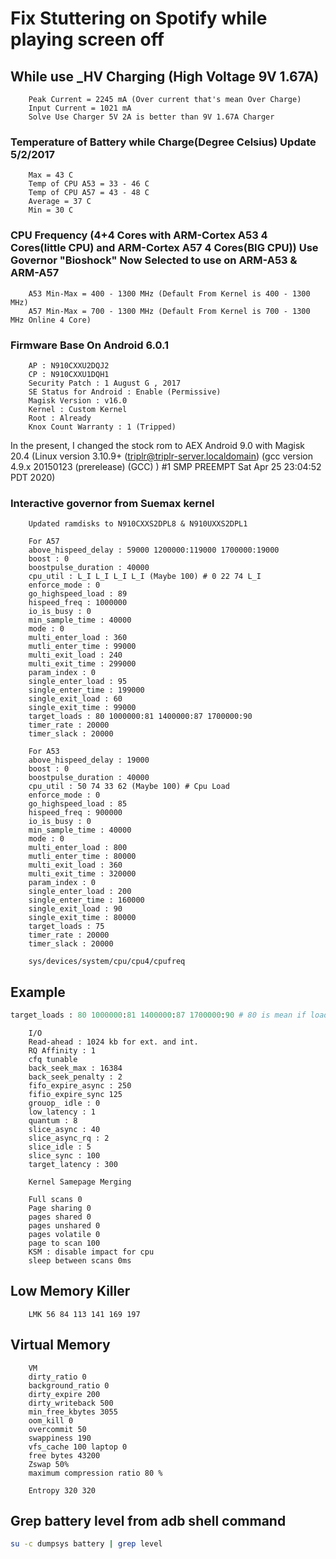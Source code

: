 ﻿# Fix Stuttering on Spotify while playing screen off 

## While use _**HV Charging** (High Voltage 9V 1.67A) 
```
	Peak Current = 2245 mA (Over current that's mean Over Charge) 
	Input Current = 1021 mA
	Solve Use Charger 5V 2A is better than 9V 1.67A Charger
```

### Temperature of Battery while Charge(Degree Celsius) Update 5/2/2017
```
	Max = 43 C 
	Temp of CPU A53 = 33 - 46 C 
	Temp of CPU A57 = 43 - 48 C
	Average = 37 C
	Min = 30 C
```

### CPU Frequency (4+4 Cores with **ARM-Cortex A53 4 Cores**(little CPU) and **ARM-Cortex A57 4 Cores**(BIG CPU)) Use Governor **"Bioshock"** Now Selected to use on ARM-A53 & ARM-A57  
		A53 Min-Max = 400 - 1300 MHz (Default From Kernel is 400 - 1300 MHz)
		A57 Min-Max = 700 - 1300 MHz (Default From Kernel is 700 - 1300 MHz Online 4 Core)

### Firmware Base On Android 6.0.1 
```
	AP : N910CXXU2DQJ2
	CP : N910CXXU1DQH1
	Security Patch : 1 August G , 2017
	SE Status for Android : Enable (Permissive)
	Magisk Version : v16.0
	Kernel : Custom Kernel 
	Root : Already
	Knox Count Warranty : 1 (Tripped)
```

In the present, I changed the stock rom to AEX Android 9.0 with Magisk 20.4 (Linux version 3.10.9+ (triplr@triplr-server.localdomain) (gcc version 4.9.x 20150123 (prerelease) (GCC) ) #1 SMP PREEMPT Sat Apr 25 23:04:52 PDT 2020)


### Interactive governor from Suemax kernel 

```
	Updated ramdisks to N910CXXS2DPL8 & N910UXXS2DPL1

	For A57
	above_hispeed_delay : 59000 1200000:119000 1700000:19000
	boost : 0
	boostpulse_duration : 40000
	cpu_util : L_I L_I L_I L_I (Maybe 100) # 0 22 74 L_I
	enforce_mode : 0
	go_highspeed_load : 89
	hispeed_freq : 1000000
	io_is_busy : 0 
	min_sample_time : 40000
	mode : 0
	multi_enter_load : 360
	mutli_enter_time : 99000
	multi_exit_load : 240
	multi_exit_time : 299000
	param_index : 0 
	single_enter_load : 95
	single_enter_time : 199000
	single_exit_load : 60
	single_exit_time : 99000
	target_loads : 80 1000000:81 1400000:87 1700000:90  
	timer_rate : 20000
	timer_slack : 20000

	For A53
	above_hispeed_delay : 19000
	boost : 0
	boostpulse_duration : 40000
	cpu_util : 50 74 33 62 (Maybe 100) # Cpu Load
	enforce_mode : 0
	go_highspeed_load : 85
	hispeed_freq : 900000
	io_is_busy : 0 
	min_sample_time : 40000
	mode : 0
	multi_enter_load : 800
	mutli_enter_time : 80000
	multi_exit_load : 360
	multi_exit_time : 320000
	param_index : 0 
	single_enter_load : 200
	single_enter_time : 160000
	single_exit_load : 90
	single_exit_time : 80000
	target_loads : 75
	timer_rate : 20000
	timer_slack : 20000

	sys/devices/system/cpu/cpu4/cpufreq
```

## Example
```python
target_loads : 80 1000000:81 1400000:87 1700000:90 # 80 is mean if load below 80 % will run with 1 GHz if Load reach 81% Cpu will run Between 1.4 GHz - 1.7 GHz if more than 90% will rise to ~1.7 GHz

```



```
	I/O
	Read-ahead : 1024 kb for ext. and int.
	RQ Affinity : 1
	cfq tunable 
	back_seek_max : 16384
	back_seek_penalty : 2
	fifo_expire_async : 250
	fifio_expire_sync 125
	grouop_ idle : 0
	low_latency : 1
	quantum : 8
	slice_async : 40
	slice_async_rq : 2
	slice_idle : 5
	slice_sync : 100
	target_latency : 300
```

```
	Kernel Samepage Merging

	Full scans 0
	Page sharing 0 
	pages shared 0 
	pages unshared 0 
	pages volatile 0 
	page to scan 100
	KSM : disable impact for cpu
	sleep between scans 0ms
```
## Low Memory Killer
```
	LMK 56 84 113 141 169 197
```

## Virtual Memory
```
	VM
	dirty_ratio 0 
	background_ratio 0 
	dirty_expire 200 
	dirty_writeback 500 
	min_free_kbytes 3055 
	oom_kill 0 
	overcommit 50 
	swappiness 190 
	vfs_cache 100 laptop 0 
	free bytes 43200  
	Zswap 50%
	maximum compression ratio 80 %
```

```
	Entropy 320 320
```

## Grep battery level from adb shell command
```bash
su -c dumpsys battery | grep level
```